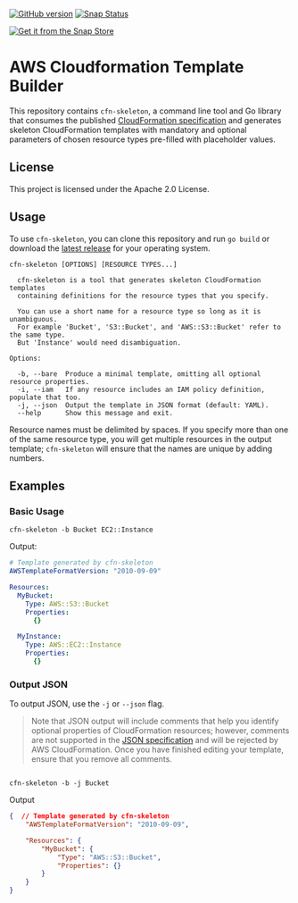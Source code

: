 [![GitHub version](https://badge.fury.io/gh/awslabs%2Faws-cloudformation-template-builder.svg)](https://badge.fury.io/gh/awslabs%2Faws-cloudformation-template-builder)
[![Snap Status](https://build.snapcraft.io/badge/awslabs/aws-cloudformation-template-builder.svg)](https://build.snapcraft.io/user/awslabs/aws-cloudformation-template-builder)

[![Get it from the Snap Store](https://snapcraft.io/static/images/badges/en/snap-store-white.svg)](https://snapcraft.io/cfn-skeleton)

# AWS Cloudformation Template Builder

This repository contains `cfn-skeleton`, a command line tool and Go library that consumes the published [CloudFormation specification](https://docs.aws.amazon.com/AWSCloudFormation/latest/UserGuide/cfn-resource-specification.html) and generates skeleton CloudFormation templates with mandatory and optional parameters of chosen resource types pre-filled with placeholder values.

## License

This project is licensed under the Apache 2.0 License. 

## Usage

To use `cfn-skeleton`, you can clone this repository and run `go build` or download the [latest release](https://github.com/awslabs/aws-cloudformation-template-builder/releases/latest) for your operating system.

```console
cfn-skeleton [OPTIONS] [RESOURCE TYPES...]

  cfn-skeleton is a tool that generates skeleton CloudFormation templates
  containing definitions for the resource types that you specify.

  You can use a short name for a resource type so long as it is unambiguous.
  For example 'Bucket', 'S3::Bucket', and 'AWS::S3::Bucket' refer to the same type.
  But 'Instance' would need disambiguation.

Options:

  -b, --bare  Produce a minimal template, omitting all optional resource properties.
  -i, --iam   If any resource includes an IAM policy definition, populate that too.
  -j, --json  Output the template in JSON format (default: YAML).
  --help      Show this message and exit.
```

Resource names must be delimited by spaces. If you specify more than one of the same resource type, you will get multiple resources in the output template; `cfn-skeleton` will ensure that the names are unique by adding numbers.

## Examples

### Basic Usage

```console
cfn-skeleton -b Bucket EC2::Instance
```

Output:
```yaml
# Template generated by cfn-skeleton
AWSTemplateFormatVersion: "2010-09-09"

Resources:
  MyBucket:
    Type: AWS::S3::Bucket
    Properties:
      {}

  MyInstance:
    Type: AWS::EC2::Instance
    Properties:
      {} 
```

### Output JSON

To output JSON, use the `-j` or `--json` flag.

> Note that JSON output will include comments that help you identify optional properties of CloudFormation resources; however, comments are not supported in the [JSON specification](http://www.json.org/) and will be rejected by AWS CloudFormation. Once you have finished editing your template, ensure that you remove all comments.

```console

cfn-skeleton -b -j Bucket
```

Output
```json
{  // Template generated by cfn-skeleton
    "AWSTemplateFormatVersion": "2010-09-09",

    "Resources": {
        "MyBucket": {
            "Type": "AWS::S3::Bucket",
            "Properties": {}
        }
    }
}
```

